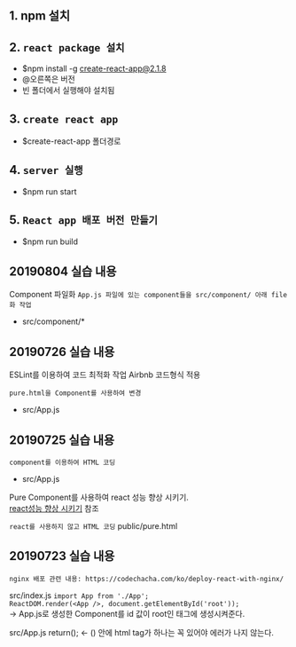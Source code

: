 ## 1. npm 설치   
   
## 2. `react package 설치`
   * $npm install -g create-react-app@2.1.8 <br>
   * @오른쪽은 버전 <br>
   * 빈 폴더에서 실행해야 설치됨 <br>

## 3. `create react app`
   * $create-react-app 폴더경로


## 4. `server 실행`
   * $npm run start

## 5. `React app 배포 버전 만들기`
   * $npm run build

## 20190804 실습 내용
Component 파일화
`App.js 파일에 있는 component들을 src/component/ 아래 file화 작업`
- src/component/*

## 20190726 실습 내용
ESLint를 이용하여 코드 최적화 작업
Airbnb 코드형식 적용

`pure.html을 Component를 사용하여 변경`
- src/App.js



## 20190725 실습 내용
`component를 이용하여 HTML 코딩`
- src/App.js

Pure Component를 사용하여 react 성능 향상 시키기. <br>
[react성능 향상 시키기](https://wonism.github.io/react-pure-component/) 참조
<br>

`react를 사용하지 않고 HTML 코딩`
public/pure.html

## 20190723 실습 내용
`nginx 배포 관련 내용: https://codechacha.com/ko/deploy-react-with-nginx/`

src/index.js
`import App from './App';`<br>
`ReactDOM.render(<App />, document.getElementById('root'));`<br>
-> App.js로 생성한 Component를 id 값이 root인 태그에 생성시켜준다.

src/App.js
return(); <- () 안에 html tag가 하나는 꼭 있어야 에러가 나지 않는다.
